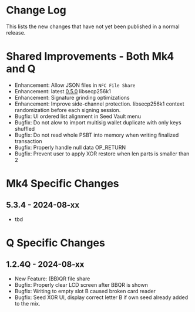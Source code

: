 # Change Log

This lists the new changes that have not yet been published in a normal release.

# Shared Improvements - Both Mk4 and Q

- Enhancement: Allow JSON files in `NFC File Share`
- Enhancement: latest [0.5.0](https://github.com/bitcoin-core/secp256k1/releases/tag/v0.5.0) libsecp256k1
- Enhancement: Signature grinding optimizations
- Enhancement: Improve side-channel protection. libsecp256k1 context randomization before each signing session.
- Bugfix: UI ordered list alignment in Seed Vault menu
- Bugfix: Do not alow to import multisig wallet duplicate with only keys shuffled
- Bugfix: Do not read whole PSBT into memory when writing finalized transaction
- Bugfix: Properly handle null data OP_RETURN
- Bugfix: Prevent user to apply XOR restore when len parts is smaller than 2 

# Mk4 Specific Changes

## 5.3.4 - 2024-08-xx

- tbd


# Q Specific Changes

## 1.2.4Q - 2024-08-xx

- New Feature: (BB)QR file share
- Bugfix: Properly clear LCD screen after BBQR is shown
- Bugfix: Writing to empty slot B caused broken card reader
- Bugfix: Seed XOR UI, display correct letter B if own seed already added to the mix.


